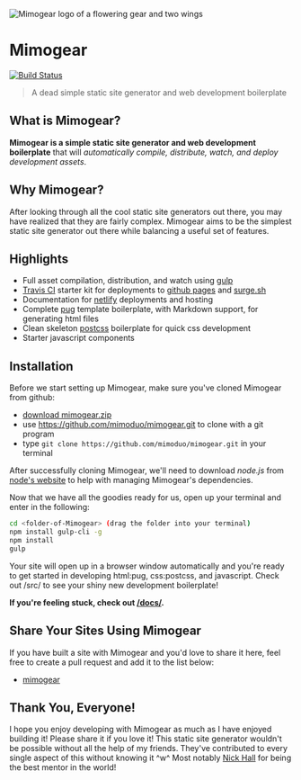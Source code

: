 ![Mimogear logo of a flowering gear and two wings](http://image.prntscr.com/image/c1989297e97d45c69817e85947647862.png)

# Mimogear

[![Build Status](https://travis-ci.org/mimoduo/mimogear.svg?branch=master)](https://travis-ci.org/mimoduo/mimogear)

> A dead simple static site generator and web development boilerplate

## What is Mimogear?

**Mimogear is a simple static site generator and web development boilerplate** that will _automatically compile, distribute, watch, and deploy development assets_.

## Why Mimogear?

After looking through all the cool static site generators out there, you may have realized that they are fairly complex. Mimogear aims to be the simplest static site generator out there while balancing a useful set of features.

## Highlights

* Full asset compilation, distribution, and watch using [gulp](http://gulpjs.com/)
* [Travis CI](https://travis-ci.org/) starter kit for deployments to [github pages](https://pages.github.com/) and [surge.sh](https://surge.sh/) 
* Documentation for [netlify](https://www.netlify.com/) deployments and hosting
* Complete [pug](https://pugjs.org/api/getting-started.html) template boilerplate, with Markdown support, for generating html files
* Clean skeleton [postcss](http://postcss.org/) boilerplate for quick css development
* Starter javascript components

## Installation

Before we start setting up Mimogear, make sure you've cloned Mimogear from github:

* [download mimogear.zip](https://github.com/mimoduo/mimogear/archive/master.zip)
* use https://github.com/mimoduo/mimogear.git to clone with a git program
* type `git clone https://github.com/mimoduo/mimogear.git` in your terminal

After successfully cloning Mimogear, we'll need to download _node.js_ from [node's website](https://nodejs.org/en/) to help with managing Mimogear's dependencies.

Now that we have all the goodies ready for us, open up your terminal and enter in the following:

```sh
cd <folder-of-Mimogear> (drag the folder into your terminal)
npm install gulp-cli -g
npm install
gulp
```

Your site will open up in a browser window automatically and you're ready to get started in developing html:pug, css:postcss, and javascript. Check out /src/ to see your shiny new development boilerplate!

**If you're feeling stuck, check out [/docs/](https://github.com/mimoduo/mimogear/tree/master/docs).**

## Share Your Sites Using Mimogear

If you have built a site with Mimogear and you'd love to share it here, feel free to create a pull request and add it to the list below:

* [mimogear](http://mimoduo.github.io/mimogear/)

## Thank You, Everyone!

I hope you enjoy developing with Mimogear as much as I have enjoyed building it! Please share it if you love it! This static site generator wouldn't be possible without all the help of my friends. They've contributed to every single aspect of this without knowing it ^w^ Most notably [Nick Hall](https://github.com/nhall) for being the best mentor in the world!
